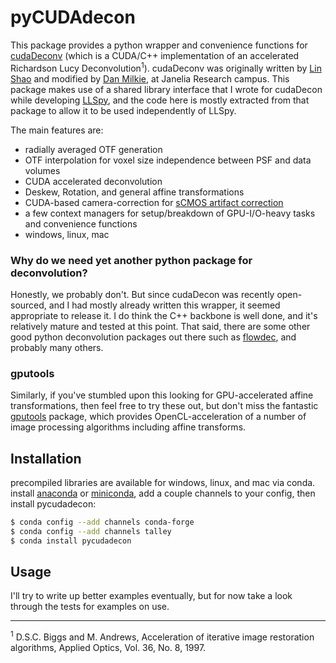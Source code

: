 # pyCUDAdecon
This package provides a python wrapper and convenience functions for [cudaDeconv](https://github.com/dmilkie/cudaDecon) (which is a CUDA/C++ implementation of an accelerated Richardson Lucy Deconvolution<sup>1</sup>).  cudaDeconv was originally written by [Lin Shao](https://github.com/linshaova) and modified by [Dan Milkie](https://github.com/dmilkie), at Janelia Research campus.  This package makes use of a shared library interface that I wrote for cudaDecon while developing [LLSpy](https://github.com/tlambert03/LLSpy), and the code here is mostly extracted from that package to allow it to be used independently of LLSpy.

The main features are:
* radially averaged OTF generation
* OTF interpolation for voxel size independence between PSF and data volumes
* CUDA accelerated deconvolution
* Deskew, Rotation, and general affine transformations
* CUDA-based camera-correction for [sCMOS artifact correction](https://llspy.readthedocs.io/en/latest/camera.html)
* a few context managers for setup/breakdown of GPU-I/O-heavy tasks and convenience functions
* windows, linux, mac

### Why do we need yet another python package for deconvolution?
Honestly, we probably don't.  But since cudaDecon was recently open-sourced, and I had mostly already written this wrapper, it seemed appropriate to release it.  I do think the C++ backbone is well done, and it's relatively mature and tested at this point.  That said, there are some other good python deconvolution packages out there such as [flowdec](https://github.com/hammerlab/flowdec), and probably many others.

### gputools
Similarly, if you've stumbled upon this looking for GPU-accelerated affine transformations, then feel free to try these out, but don't miss the fantastic [gputools](https://github.com/maweigert/gputools) package, which provides OpenCL-acceleration of a number of image processing algorithms including affine transforms.

## Installation
precompiled libraries are available for windows, linux, and mac via conda.  
install [anaconda](https://www.anaconda.com/distribution/#download-section) or [miniconda](https://docs.conda.io/en/latest/miniconda.html), add a couple channels to your config, then install pycudadecon:

```bash
$ conda config --add channels conda-forge
$ conda config --add channels talley
$ conda install pycudadecon
```

## Usage
I'll try to write up better examples eventually, but for now take a look through the tests for examples on use.

___

<sup>1</sup> D.S.C. Biggs and M. Andrews, Acceleration of iterative image restoration algorithms, Applied Optics, Vol. 36, No. 8, 1997.
